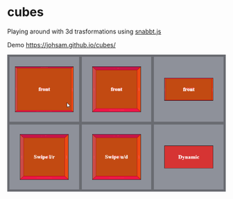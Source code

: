 # cubes
Playing around with 3d trasformations using [snabbt.js](https://daniel-lundin.github.io/snabbt.js/)

Demo https://johsam.github.io/cubes/

![Cubes](dist/assets/images/demo.gif)
